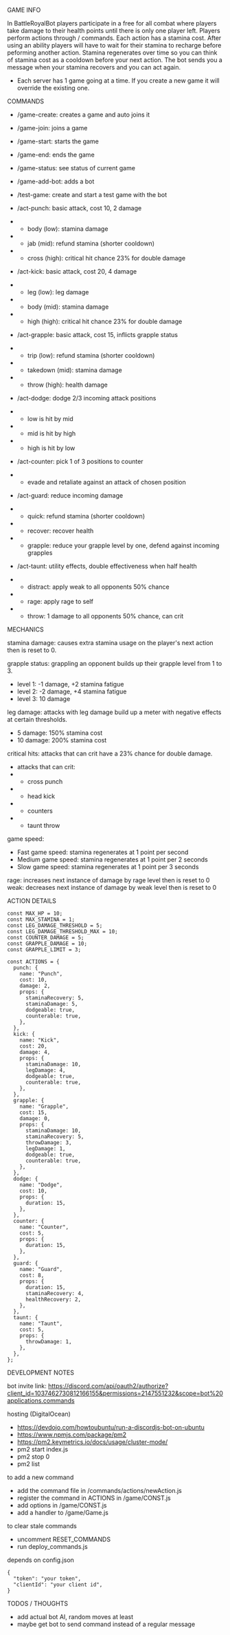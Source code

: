 GAME INFO

In BattleRoyalBot players participate in a free for all combat where players take damage to their health points until there is only one player left. Players perform actions through / commands. Each action has a stamina cost. After using an ability players will have to wait for their stamina to recharge before peforming another action. Stamina regenerates over time so you can think of stamina cost as a cooldown before your next action. The bot sends you a message when your stamina recovers and you can act again.

- Each server has 1 game going at a time. If you create a new game it will override the existing one.

COMMANDS

- /game-create: creates a game and auto joins it
- /game-join: joins a game
- /game-start: starts the game
- /game-end: ends the game
- /game-status: see status of current game
- /game-add-bot: adds a bot
- /test-game: create and start a test game with the bot

- /act-punch: basic attack, cost 10, 2 damage
- - body (low): stamina damage
- - jab (mid): refund stamina (shorter cooldown)
- - cross (high): critical hit chance 23% for double damage

- /act-kick: basic attack, cost 20, 4 damage
- - leg (low): leg damage
- - body (mid): stamina damage
- - high (high): critical hit chance 23% for double damage

- /act-grapple: basic attack, cost 15, inflicts grapple status
- - trip (low): refund stamina (shorter cooldown)
- - takedown (mid): stamina damage
- - throw (high): health damage

- /act-dodge: dodge 2/3 incoming attack positions
- - low is hit by mid
- - mid is hit by high
- - high is hit by low

- /act-counter: pick 1 of 3 positions to counter
- - evade and retaliate against an attack of chosen position

- /act-guard: reduce incoming damage
- - quick: refund stamina (shorter cooldown)
- - recover: recover health
- - grapple: reduce your grapple level by one, defend against incoming grapples

- /act-taunt: utility effects, double effectiveness when half health
- - distract: apply weak to all opponents 50% chance
- - rage: apply rage to self
- - throw: 1 damage to all opponents 50% chance, can crit

MECHANICS

stamina damage: causes extra stamina usage on the player's next action then is reset to 0.

grapple status: grappling an opponent builds up their grapple level from 1 to 3.

- level 1: -1 damage, +2 stamina fatigue
- level 2: -2 damage, +4 stamina fatigue
- level 3: 10 damage

leg damage: attacks with leg damage build up a meter with negative effects at certain thresholds.

- 5 damage: 150% stamina cost
- 10 damage: 200% stamina cost

critical hits: attacks that can crit have a 23% chance for double damage.

- attacks that can crit:
- - cross punch
- - head kick
- - counters
- - taunt throw

game speed:

- Fast game speed: stamina regenerates at 1 point per second
- Medium game speed: stamina regenerates at 1 point per 2 seconds
- Slow game speed: stamina regenerates at 1 point per 3 seconds

rage: increases next instance of damage by rage level then is reset to 0
weak: decreases next instance of damage by weak level then is reset to 0

ACTION DETAILS

```
const MAX_HP = 10;
const MAX_STAMINA = 1;
const LEG_DAMAGE_THRESHOLD = 5;
const LEG_DAMAGE_THRESHOLD_MAX = 10;
const COUNTER_DAMAGE = 5;
const GRAPPLE_DAMAGE = 10;
const GRAPPLE_LIMIT = 3;

const ACTIONS = {
  punch: {
    name: "Punch",
    cost: 10,
    damage: 2,
    props: {
      staminaRecovery: 5,
      staminaDamage: 5,
      dodgeable: true,
      counterable: true,
    },
  },
  kick: {
    name: "Kick",
    cost: 20,
    damage: 4,
    props: {
      staminaDamage: 10,
      legDamage: 4,
      dodgeable: true,
      counterable: true,
    },
  },
  grapple: {
    name: "Grapple",
    cost: 15,
    damage: 0,
    props: {
      staminaDamage: 10,
      staminaRecovery: 5,
      throwDamage: 3,
      legDamage: 1,
      dodgeable: true,
      counterable: true,
    },
  },
  dodge: {
    name: "Dodge",
    cost: 10,
    props: {
      duration: 15,
    },
  },
  counter: {
    name: "Counter",
    cost: 5,
    props: {
      duration: 15,
    },
  },
  guard: {
    name: "Guard",
    cost: 8,
    props: {
      duration: 15,
      staminaRecovery: 4,
      healthRecovery: 2,
    },
  },
  taunt: {
    name: "Taunt",
    cost: 5,
    props: {
      throwDamage: 1,
    },
  },
};
```

DEVELOPMENT NOTES

bot invite link: https://discord.com/api/oauth2/authorize?client_id=1037462730812166155&permissions=2147551232&scope=bot%20applications.commands

hosting (DigitalOcean)

- https://devdojo.com/howtoubuntu/run-a-discordjs-bot-on-ubuntu
- https://www.npmjs.com/package/pm2
- https://pm2.keymetrics.io/docs/usage/cluster-mode/
- pm2 start index.js
- pm2 stop 0
- pm2 list

to add a new command

- add the command file in /commands/actions/newAction.js
- register the command in ACTIONS in /game/CONST.js
- add options in /game/CONST.js
- add a handler to /game/Game.js

to clear stale commands

- uncomment RESET_COMMANDS
- run deploy_commands.js

depends on config.json

```
{
  "token": "your token",
  "clientId": "your client id",
}
```

TODOS / THOUGHTS

- add actual bot AI, random moves at least
- maybe get bot to send command instead of a regular message
